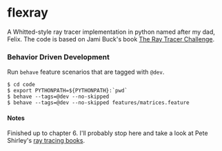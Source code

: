 # flexray
A Whitted-style ray tracer implementation in python named after my dad, Felix. The code is based on Jami Buck's book [The Ray Tracer Challenge](https://pragprog.com/titles/jbtracer/the-ray-tracer-challenge/).

### Behavior Driven Development

Run `behave` feature scenarios that are tagged with `@dev`.

```
$ cd code
$ export PYTHONPATH=${PYTHONPATH}:`pwd`
$ behave --tags=@dev --no-skipped
$ behave --tags=@dev --no-skipped features/matrices.feature
```

#### Notes

Finished up to chapter 6. I'll probably stop here and take a look at Pete Shirley's [ray tracing books](https://raytracing.github.io/). 
